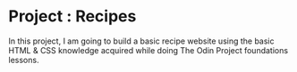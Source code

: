 # Project : Recipes
In this project, I am going to build a basic recipe website using the basic HTML & CSS knowledge acquired while doing The Odin Project foundations lessons.
